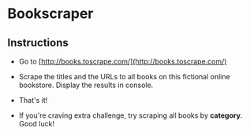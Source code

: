 # Bookscraper

## Instructions

* Go to [http://books.toscrape.com/](http://books.toscrape.com/)

* Scrape the titles and the URLs to all books on this fictional online bookstore. Display the results in console.

* That's it!

* If you're craving extra challenge, try scraping all books by **category**. Good luck!
